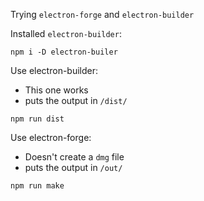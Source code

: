 Trying `electron-forge` and `electron-builder`

Installed `electron-builder`:
```
npm i -D electron-builer
```

Use electron-builder:
* This one works
* puts the output in `/dist/`
```
npm run dist
```

Use electron-forge:
* Doesn't create a `dmg` file
* puts the output in `/out/`
```
npm run make
```

